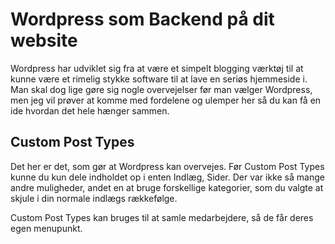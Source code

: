 # Wordpress som Backend på dit website
Wordpress har udviklet sig fra at være et simpelt blogging værktøj til at kunne være et rimelig stykke software til at lave en seriøs hjemmeside i. Man skal dog lige gøre sig nogle overvejelser før man vælger Wordpress, men jeg vil prøver at komme med fordelene og ulemper her så du kan få en ide hvordan det hele hænger sammen.

## Custom Post Types

Det her er det, som gør at Wordpress kan overvejes. Før Custom Post Types kunne du kun dele indholdet op i enten Indlæg, Sider. Der var ikke så mange andre muligheder, andet en at bruge forskellige kategorier, som du valgte at skjule i din normale indlægs rækkefølge.

Custom Post Types kan bruges til at samle medarbejdere, så de får deres egen menupunkt.